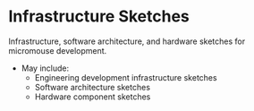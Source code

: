 # Infrastructure Sketches
Infrastructure, software architecture, and hardware sketches for micromouse development.
- May include:
    - Engineering development infrastructure sketches
    - Software architecture sketches
    - Hardware component sketches